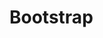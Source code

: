 # Bootstrap

<link rel="stylesheet" href="https://maxcdn.bootstrapcdn.com/bootstrap/3.3.7/css/bootstrap.min.css">
<link rel="stylesheet" href="https://maxcdn.bootstrapcdn.com/bootstrap/3.3.7/css/bootstrap-theme.min.css">
<script src="https://maxcdn.bootstrapcdn.com/bootstrap/3.3.7/js/bootstrap.min.js"></script>
<script src="https://code.jquery.com/jquery-1.12.4.min.js"></script>
		
